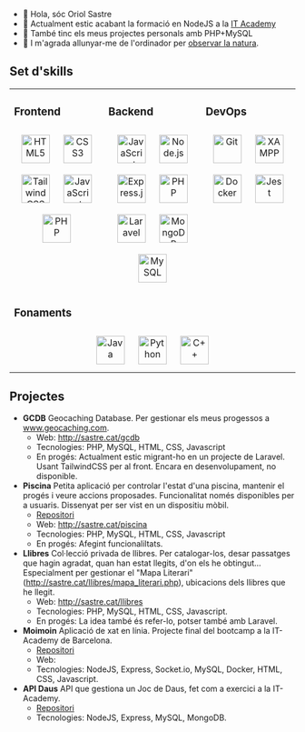 - 👋 Hola, sóc Oriol Sastre
- 👀 Actualment estic acabant la formació en NodeJS a la [IT Academy](http://itacademy.barcelonactiva.cat/)
- 💞️ També tinc els meus projectes personals amb PHP+MySQL
- 🌱 I m'agrada allunyar-me de l'ordinador per [observar la natura](https://www.inaturalist.org/people/4794916).

## Set d'skills 
<table><tr><td valign="top" width="33%">

### Frontend

<div align="center">  
<a href="https://en.wikipedia.org/wiki/HTML5" target="_blank"><img style="margin: 10px" src="https://profilinator.rishav.dev/skills-assets/html5-original-wordmark.svg" alt="HTML5" height="50" /></a>
<a href="https://www.w3schools.com/css/" target="_blank"><img style="margin: 10px" src="https://profilinator.rishav.dev/skills-assets/css3-original-wordmark.svg" alt="CSS3" height="50" /></a>  
<a href="https://www.tailwindcss.com/" target="_blank"><img style="margin: 10px" src="https://profilinator.rishav.dev/skills-assets/tailwindcss.svg" alt="Tailwind CSS" height="50" /></a>
<a href="https://www.javascript.com/" target="_blank"><img style="margin: 10px" src="https://profilinator.rishav.dev/skills-assets/javascript-original.svg" alt="JavaScript" height="50" /></a>  
<a href="https://www.php.net/" target="_blank"><img style="margin: 10px" src="https://profilinator.rishav.dev/skills-assets/php-original.svg" alt="PHP" height="50" /></a>  
</div>
</td><td valign="top" width="34%">

### Backend  

<div align="center">    
<a href="https://www.javascript.com/" target="_blank"><img style="margin: 10px" src="https://profilinator.rishav.dev/skills-assets/javascript-original.svg" alt="JavaScript" height="50" /></a>
<a href="https://nodejs.org/" target="_blank"><img style="margin: 10px" src="https://profilinator.rishav.dev/skills-assets/nodejs-original-wordmark.svg" alt="Node.js" height="50" /></a>  
<a href="https://expressjs.com/" target="_blank"><img style="margin: 10px" src="https://profilinator.rishav.dev/skills-assets/express-original-wordmark.svg" alt="Express.js" height="50" /></a>
<a href="https://www.php.net/" target="_blank"><img style="margin: 10px" src="https://profilinator.rishav.dev/skills-assets/php-original.svg" alt="PHP" height="50" /></a>
<a href="https://laravel.com/" target="_blank"><img style="margin: 10px" src="https://profilinator.rishav.dev/skills-assets/laravel-plain-wordmark.svg" alt="Laravel" height="50" /></a>
<a href="https://www.mongodb.com/" target="_blank"><img style="margin: 10px" src="https://profilinator.rishav.dev/skills-assets/mongodb-original-wordmark.svg" alt="MongoDB" height="50" /></a>    
<a href="https://www.mysql.com/" target="_blank"><img style="margin: 10px" src="https://profilinator.rishav.dev/skills-assets/mysql-original-wordmark.svg" alt="MySQL" height="50" /></a>  
</div>
</td></td><td valign="top" width="33%">

### DevOps

<div align="center"> 
<a href="https://github.com/" target="_blank"><img style="margin: 10px" src="https://profilinator.rishav.dev/skills-assets/git-scm-icon.svg" alt="Git" height="50" /></a>  
<a href="https://www.apachefriends.org/" target="_blank"><img style="margin: 10px" src="https://profilinator.rishav.dev/skills-assets/xampp.png" alt="XAMPP" height="50" /></a>  
<a href="https://www.docker.com/" target="_blank"><img style="margin: 10px" src="https://profilinator.rishav.dev/skills-assets/docker-original-wordmark.svg" alt="Docker" height="50" /></a>  
<a href="https://www.jestjs.io/" target="_blank"><img style="margin: 10px" src="https://profilinator.rishav.dev/skills-assets/jest.svg" alt="Jest" height="50" /></a>
</div>
</td></tr><tr>
<td colspan="3" valign="top">

### Fonaments

<div align="center">  
<a href="https://www.java.com/" target="_blank"><img style="margin: 10px" src="https://profilinator.rishav.dev/skills-assets/java-original-wordmark.svg" alt="Java" height="50" /></a> 
<a href="https://www.python.org/" target="_blank"><img style="margin: 10px" src="https://profilinator.rishav.dev/skills-assets/python-original.svg" alt="Python" height="50" /></a>
<a href="https://www.cplusplus.com/" target="_blank"><img style="margin: 10px" src="https://profilinator.rishav.dev/skills-assets/cplusplus-original.svg" alt="C++" height="50" /></a>
</div>
</td></tr></table>
  
  ## Projectes
  - __GCDB__ Geocaching Database. Per gestionar els meus progessos a www.geocaching.com.
    - Web: http://sastre.cat/gcdb
    - Tecnologies: PHP, MySQL, HTML, CSS, Javascript
    - En progés: Actualment estic migrant-ho en un projecte de Laravel. Usant TailwindCSS per al front. Encara en desenvolupament, no disponible.
  - __Piscina__ Petita aplicació per controlar l'estat d'una piscina, mantenir el progés i veure accions proposades. Funcionalitat només disponibles per a usuaris. Dissenyat per ser vist en un dispositiu mòbil.
    - [Repositori](http://github.com/oriolsastre/pscina)
    - Web: http://sastre.cat/piscina
    - Tecnologies: PHP, MySQL, HTML, CSS, Javascript
    - En progés: Afegint funcionaliltats.
  - __Llibres__ Col·lecció privada de llibres. Per catalogar-los, desar passatges que hagin agradat, quan han estat llegits, d'on els he obtingut... Especialment per gestionar el "Mapa Literari" (http://sastre.cat/llibres/mapa_literari.php), ubicacions dels llibres que he llegit.
    - Web: http://sastre.cat/llibres
    - Tecnologies: PHP, MySQL, HTML, CSS, Javascript.
    - En progés: La idea també és refer-lo, potser també amb Laravel.
  - __Moimoin__ Aplicació de xat en línia. Projecte final del bootcamp a la IT-Academy de Barcelona.
    - [Repositori](https://github.com/oriolsastre/Moimoin)
    - Web: 
    - Tecnologies: NodeJS, Express, Socket.io, MySQL, Docker, HTML, CSS, Javascript.
  - __API Daus__ API que gestiona un Joc de Daus, fet com a exercici a la IT-Academy.
    - [Repositori](https://github.com/oriolsastre/nodeInitialDemo/tree/sprint4_2)
    - Tecnologies: NodeJS, Express, MySQL, MongoDB.
    
